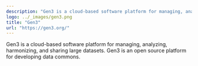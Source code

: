 ```yaml
---
description: "Gen3 is a cloud-based software platform for managing, analyzing, harmonizing, and sharing large datasets. Gen3 is an open source platform for developing data commons."
logo: ../_images/gen3.png
title: "Gen3"
url: "https://gen3.org/"
---
```


Gen3 is a cloud-based software platform for managing, analyzing, harmonizing, and sharing large datasets. Gen3 is an open source platform for developing data commons.
